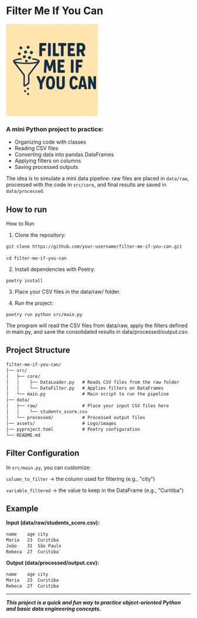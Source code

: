 # Filter Me If You Can

<img src="assets/image.png" alt="Filter Me If You Can logo" width="250"/>

### A mini Python project to practice:

- Organizing code with classes
- Reading CSV files
- Converting data into pandas DataFrames
- Applying filters on columns
- Saving processed outputs

The idea is to simulate a mini data pipeline: raw files are placed in ``data/raw``, processed with the code in ``src/core``, and final results are saved in ``data/processed``.


## How to run
How to Run

1. Clone the repository:
````
git clone https://github.com/your-username/filter-me-if-you-can.git

cd filter-me-if-you-can
````


2. Install dependencies with Poetry:

````
poetry install
````


3. Place your CSV files in the data/raw/ folder.

4. Run the project:

````
poetry run python src/main.py
````


The program will read the CSV files from data/raw, apply the filters defined in main.py, and save the consolidated results in data/processed/output.csv.

## Project Structure

````
filter-me-if-you-can/
│── src/
│   ├── core/  
│   │    ├── DataLoader.py   # Reads CSV files from the raw folder  
│   │    └── DataFilter.py   # Applies filters on DataFrames  
│   └── main.py              # Main script to run the pipeline  
│── data/  
│   ├── raw/                 # Place your input CSV files here  
│   │    └── students_score.csv  
│   └── processed/           # Processed output files  
│── assets/                  # Logo/images  
│── pyproject.toml           # Poetry configuration  
└── README.md

````

## Filter Configuration

In ``src/main.py``, you can customize:

``column_to_filter`` → the column used for filtering (e.g., "city")

``variable_filtered`` → the value to keep in the DataFrame (e.g., "Curitiba")

## Example
**Input (data/raw/students_score.csv):**
````
name	age	city
Maria	23	Curitiba
João	31	São Paulo
Rebeca	27	Curitiba`
````
**Output (data/processed/output.csv):**
````
name	age	city
Maria	23	Curitiba
Rebeca	27	Curitiba
````
----
**_This project is a quick and fun way to practice object-oriented Python and basic data engineering concepts._**
